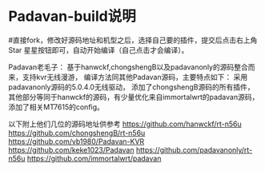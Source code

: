 # Padavan-build说明

#直接fork，修改好源码地址和机型之后，选择自己要的插件，提交后点击右上角Star 星星按钮即可，自动开始编译（自己点击才会编译）。

Padavan老毛子：
基于hanwckf,chongshengB以及padavanonly的源码整合而来，支持kvr无线漫游，
编译方法同其他Padavan源码，主要特点如下：
采用padavanonly源码的5.0.4.0无线驱动，
添加了chongshengB源码的所有插件，
其他部分等同于hanwckf的源码，有少量优化来自immortalwrt的padavan源码，
添加了相关MT7615的config。

以下附上他们几位的源码地址供参考
https://github.com/hanwckf/rt-n56u
https://github.com/chongshengB/rt-n56u
https://github.com/vb1980/Padavan-KVR
https://github.com/keke1023/Padavan
https://github.com/padavanonly/rt-n56u
https://github.com/immortalwrt/padavan
